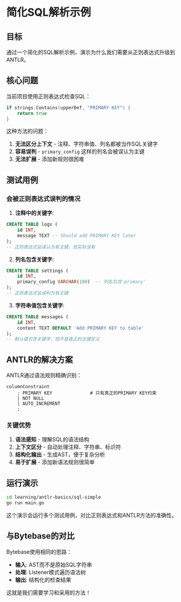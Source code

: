 # 简化SQL解析示例

## 目标

通过一个简化的SQL解析示例，演示为什么我们需要从正则表达式升级到ANTLR。

## 核心问题

当前项目使用正则表达式检查SQL：
```go
if strings.Contains(upperDef, "PRIMARY KEY") {
    return true
}
```

这种方法的问题：
1. **无法区分上下文** - 注释、字符串值、列名都被当作SQL关键字
2. **容易误判** - `primary_config` 这样的列名会被误认为主键
3. **无法扩展** - 添加新规则很困难

## 测试用例

### 会被正则表达式误判的情况

1. **注释中的关键字**:
```sql
CREATE TABLE logs (
    id INT,
    message TEXT -- Should add PRIMARY KEY later
);
-- 正则表达式会误认为有主键，但实际没有
```

2. **列名包含关键字**:
```sql
CREATE TABLE settings (
    id INT,
    primary_config VARCHAR(100)  -- 列名包含'primary'
);
-- 正则表达式会误判为有主键
```

3. **字符串值包含关键字**:
```sql
CREATE TABLE messages (
    id INT,
    content TEXT DEFAULT 'Add PRIMARY KEY to table'
);
-- 默认值包含关键字，但不是真正的主键定义
```

## ANTLR的解决方案

ANTLR通过语法规则精确识别：
```antlr
columnConstraint
    : PRIMARY KEY              # 只有真正的PRIMARY KEY约束
    | NOT NULL
    | AUTO_INCREMENT
    ;
```

### 关键优势

1. **语法感知** - 理解SQL的语法结构
2. **上下文区分** - 自动处理注释、字符串、标识符
3. **结构化输出** - 生成AST，便于复杂分析
4. **易于扩展** - 添加新语法规则很简单

## 运行演示

```bash
cd learning/antlr-basics/sql-simple
go run main.go
```

这个演示会运行多个测试用例，对比正则表达式和ANTLR方法的准确性。

## 与Bytebase的对比

Bytebase使用相同的思路：
- **输入**: AST而不是原始SQL字符串
- **处理**: Listener模式遍历语法树
- **输出**: 结构化的检查结果

这就是我们需要学习和采用的方法！